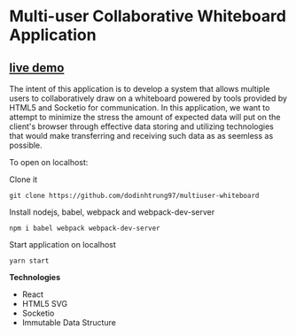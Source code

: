 # Multi-user Collaborative Whiteboard Application
## [live demo](onlinewhiteboardthesis.herokuapp.com/)
The intent of this application is to develop a system that allows multiple users to collaboratively draw on a whiteboard powered by tools provided by HTML5 and Socketio for communication. In this application, we want to attempt to minimize the stress the amount of expected data will put on the client's browser through effective data storing and utilizing technologies that would make transferring and receiving such data as as seemless as possible.

To open on localhost:

Clone it
```
git clone https://github.com/dodinhtrung97/multiuser-whiteboard
```
Install nodejs, babel, webpack and webpack-dev-server
```
npm i babel webpack webpack-dev-server
```
Start application on localhost
```
yarn start
```

**Technologies**
* React
* HTML5 SVG
* Socketio
* Immutable Data Structure
